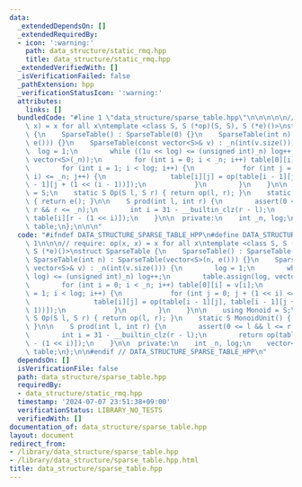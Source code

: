 ```yaml
---
data:
  _extendedDependsOn: []
  _extendedRequiredBy:
  - icon: ':warning:'
    path: data_structure/static_rmq.hpp
    title: data_structure/static_rmq.hpp
  _extendedVerifiedWith: []
  _isVerificationFailed: false
  _pathExtension: hpp
  _verificationStatusIcon: ':warning:'
  attributes:
    links: []
  bundledCode: "#line 1 \"data_structure/sparse_table.hpp\"\n\n\n\n\n// require: op(x,\
    \ x) = x for all x\ntemplate <class S, S (*op)(S, S), S (*e)()>\nstruct SparseTable\
    \ {\n    SparseTable() : SparseTable(0) {}\n    SparseTable(int n) : SparseTable(vector<S>(n,\
    \ e())) {}\n    SparseTable(const vector<S>& v) : _n(int(v.size())) {\n      \
    \  log = 1;\n        while ((1u << log) <= (unsigned int)_n) log++;\n        table.assign(log,\
    \ vector<S>(_n));\n        for (int i = 0; i < _n; i++) table[0][i] = v[i];\n\
    \        for (int i = 1; i < log; i++) {\n            for (int j = 0; j + (1 <<\
    \ i) <= _n; j++) {\n                table[i][j] = op(table[i - 1][j], table[i\
    \ - 1][j + (1 << (i - 1))]);\n            }\n        }\n    }\n\n    using Monoid\
    \ = S;\n    static S Op(S l, S r) { return op(l, r); }\n    static S MonoidUnit()\
    \ { return e(); }\n\n    S prod(int l, int r) {\n        assert(0 <= l && l <=\
    \ r && r <= _n);\n        int i = 31 - __builtin_clz(r - l);\n        return op(table[i][l],\
    \ table[i][r - (1 << i)]);\n    }\n\n  private:\n    int _n, log;\n    vector<vector<S>>\
    \ table;\n};\n\n\n"
  code: "#ifndef DATA_STRUCTURE_SPARSE_TABLE_HPP\n#define DATA_STRUCTURE_SPARSE_TABLE_HPP\
    \ 1\n\n\n// require: op(x, x) = x for all x\ntemplate <class S, S (*op)(S, S),\
    \ S (*e)()>\nstruct SparseTable {\n    SparseTable() : SparseTable(0) {}\n   \
    \ SparseTable(int n) : SparseTable(vector<S>(n, e())) {}\n    SparseTable(const\
    \ vector<S>& v) : _n(int(v.size())) {\n        log = 1;\n        while ((1u <<\
    \ log) <= (unsigned int)_n) log++;\n        table.assign(log, vector<S>(_n));\n\
    \        for (int i = 0; i < _n; i++) table[0][i] = v[i];\n        for (int i\
    \ = 1; i < log; i++) {\n            for (int j = 0; j + (1 << i) <= _n; j++) {\n\
    \                table[i][j] = op(table[i - 1][j], table[i - 1][j + (1 << (i -\
    \ 1))]);\n            }\n        }\n    }\n\n    using Monoid = S;\n    static\
    \ S Op(S l, S r) { return op(l, r); }\n    static S MonoidUnit() { return e();\
    \ }\n\n    S prod(int l, int r) {\n        assert(0 <= l && l <= r && r <= _n);\n\
    \        int i = 31 - __builtin_clz(r - l);\n        return op(table[i][l], table[i][r\
    \ - (1 << i)]);\n    }\n\n  private:\n    int _n, log;\n    vector<vector<S>>\
    \ table;\n};\n\n#endif // DATA_STRUCTURE_SPARSE_TABLE_HPP\n"
  dependsOn: []
  isVerificationFile: false
  path: data_structure/sparse_table.hpp
  requiredBy:
  - data_structure/static_rmq.hpp
  timestamp: '2024-07-07 23:51:38+09:00'
  verificationStatus: LIBRARY_NO_TESTS
  verifiedWith: []
documentation_of: data_structure/sparse_table.hpp
layout: document
redirect_from:
- /library/data_structure/sparse_table.hpp
- /library/data_structure/sparse_table.hpp.html
title: data_structure/sparse_table.hpp
---
```


